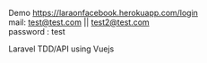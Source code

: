 Demo https://laraonfacebook.herokuapp.com/login <br>
mail: test@test.com || test2@test.com <br>
password : test

Laravel TDD/API using Vuejs
